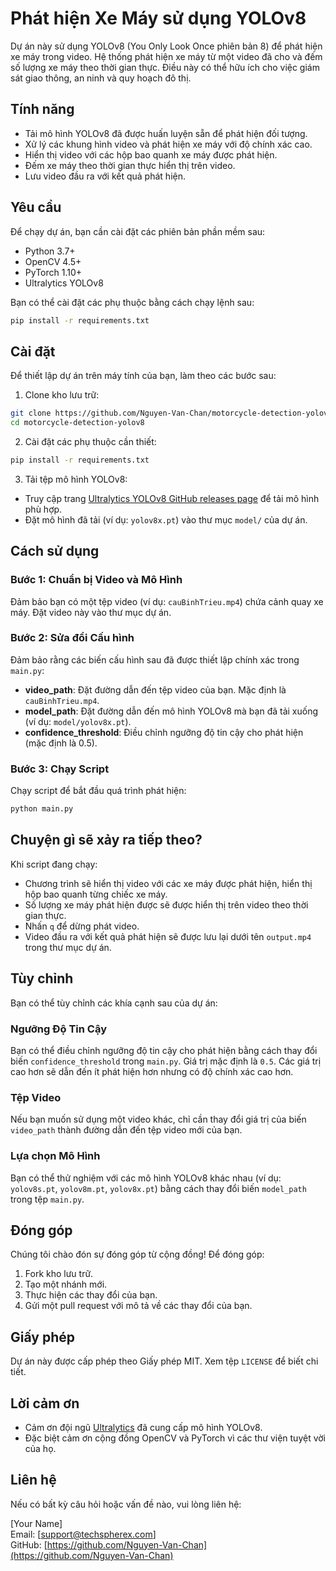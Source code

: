 # Phát hiện Xe Máy sử dụng YOLOv8

Dự án này sử dụng YOLOv8 (You Only Look Once phiên bản 8) để phát hiện xe máy trong video. Hệ thống phát hiện xe máy từ một video đã cho và đếm số lượng xe máy theo thời gian thực. Điều này có thể hữu ích cho việc giám sát giao thông, an ninh và quy hoạch đô thị.

## Tính năng
- Tải mô hình YOLOv8 đã được huấn luyện sẵn để phát hiện đối tượng.
- Xử lý các khung hình video và phát hiện xe máy với độ chính xác cao.
- Hiển thị video với các hộp bao quanh xe máy được phát hiện.
- Đếm xe máy theo thời gian thực hiển thị trên video.
- Lưu video đầu ra với kết quả phát hiện.

## Yêu cầu
Để chạy dự án, bạn cần cài đặt các phiên bản phần mềm sau:
- Python 3.7+
- OpenCV 4.5+
- PyTorch 1.10+
- Ultralytics YOLOv8

Bạn có thể cài đặt các phụ thuộc bằng cách chạy lệnh sau:

```bash
pip install -r requirements.txt
```


## Cài đặt
Để thiết lập dự án trên máy tính của bạn, làm theo các bước sau:
1. Clone kho lưu trữ:

```bash
git clone https://github.com/Nguyen-Van-Chan/motorcycle-detection-yolov8.git 
cd motorcycle-detection-yolov8
```

2. Cài đặt các phụ thuộc cần thiết:

```bash
pip install -r requirements.txt
```

3. Tải tệp mô hình YOLOv8:
- Truy cập trang [Ultralytics YOLOv8 GitHub releases page](https://github.com/ultralytics/yolov8/releases) để tải mô hình phù hợp.
- Đặt mô hình đã tải (ví dụ: `yolov8x.pt`) vào thư mục `model/` của dự án.
## Cách sử dụng

### Bước 1: Chuẩn bị Video và Mô Hình
Đảm bảo bạn có một tệp video (ví dụ: `cauBinhTrieu.mp4`) chứa cảnh quay xe máy. Đặt video này vào thư mục dự án.

### Bước 2: Sửa đổi Cấu hình
Đảm bảo rằng các biến cấu hình sau đã được thiết lập chính xác trong `main.py`:
- **video_path**: Đặt đường dẫn đến tệp video của bạn. Mặc định là `cauBinhTrieu.mp4`.
- **model_path**: Đặt đường dẫn đến mô hình YOLOv8 mà bạn đã tải xuống (ví dụ: `model/yolov8x.pt`).
- **confidence_threshold**: Điều chỉnh ngưỡng độ tin cậy cho phát hiện (mặc định là 0.5).

### Bước 3: Chạy Script
Chạy script để bắt đầu quá trình phát hiện:

```bash
python main.py
```


## Chuyện gì sẽ xảy ra tiếp theo?
Khi script đang chạy:

- Chương trình sẽ hiển thị video với các xe máy được phát hiện, hiển thị hộp bao quanh từng chiếc xe máy.
- Số lượng xe máy phát hiện được sẽ được hiển thị trên video theo thời gian thực.
- Nhấn `q` để dừng phát video.
- Video đầu ra với kết quả phát hiện sẽ được lưu lại dưới tên `output.mp4` trong thư mục dự án.

## Tùy chỉnh
Bạn có thể tùy chỉnh các khía cạnh sau của dự án:

### Ngưỡng Độ Tin Cậy
Bạn có thể điều chỉnh ngưỡng độ tin cậy cho phát hiện bằng cách thay đổi biến `confidence_threshold` trong `main.py`. Giá trị mặc định là `0.5`. Các giá trị cao hơn sẽ dẫn đến ít phát hiện hơn nhưng có độ chính xác cao hơn.

### Tệp Video
Nếu bạn muốn sử dụng một video khác, chỉ cần thay đổi giá trị của biến `video_path` thành đường dẫn đến tệp video mới của bạn.

### Lựa chọn Mô Hình
Bạn có thể thử nghiệm với các mô hình YOLOv8 khác nhau (ví dụ: `yolov8s.pt`, `yolov8m.pt`, `yolov8x.pt`) bằng cách thay đổi biến `model_path` trong tệp `main.py`.

## Đóng góp
Chúng tôi chào đón sự đóng góp từ cộng đồng! Để đóng góp:

1. Fork kho lưu trữ.
2. Tạo một nhánh mới.
3. Thực hiện các thay đổi của bạn.
4. Gửi một pull request với mô tả về các thay đổi của bạn.

## Giấy phép
Dự án này được cấp phép theo Giấy phép MIT. Xem tệp `LICENSE` để biết chi tiết.

## Lời cảm ơn
- Cảm ơn đội ngũ [Ultralytics](https://github.com/ultralytics) đã cung cấp mô hình YOLOv8.
- Đặc biệt cảm ơn cộng đồng OpenCV và PyTorch vì các thư viện tuyệt vời của họ.

## Liên hệ
Nếu có bất kỳ câu hỏi hoặc vấn đề nào, vui lòng liên hệ:

[Your Name]  
Email: [support@techspherex.com]  
GitHub: [https://github.com/Nguyen-Van-Chan](https://github.com/Nguyen-Van-Chan)